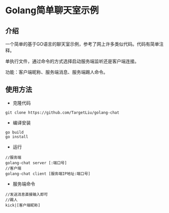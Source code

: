 # Golang简单聊天室示例

## 介绍

一个简单的基于GO语言的聊天室示例，参考了网上许多类似代码。代码有简单注释。

单执行文件，通过命令的方式选择启动服务端监听还是客户端连接。

功能：客户端昵称、服务端消息、服务端踢人命令。

## 使用方法

- 克隆代码

```
git clone https://github.com/TargetLiu/golang-chat
```

- 编译安装

```
go build
go install
```

- 运行

```
//服务端
golang-chat server [:端口号]
//客户端
golang-chat client [服务端IP地址:端口号] 
```

- 服务端命令

```
//发送消息直接输入即可
//踢人
kick|[客户端昵称]
```